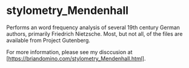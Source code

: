 # stylometry_Mendenhall
Performs an word frequency analysis of several 19th century German authors, primarily Friedrich Nietzsche. Most, but not all, of the files
are available from Project Gutenberg.

For more information, please see my disccusion at [https://briandomino.com/stylometry_Mendenhall.html].
